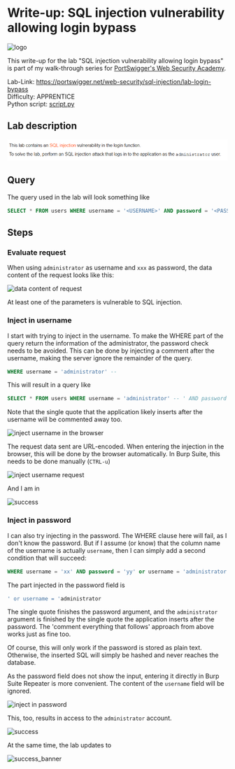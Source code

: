 # Write-up: SQL injection vulnerability allowing login bypass

![logo](img/logo.png)

This write-up for the lab "SQL injection vulnerability allowing login bypass" is part of my walk-through series for [PortSwigger's Web Security Academy](https://portswigger.net/web-security).

Lab-Link: <https://portswigger.net/web-security/sql-injection/lab-login-bypass>  
Difficulty: APPRENTICE  
Python script: [script.py](script.py)

## Lab description

![lab_description](img/lab_description.png)

## Query

The query used in the lab will look something like

```sql
SELECT * FROM users WHERE username = '<USERNAME>' AND password = '<PASSWORD>'
```

## Steps

### Evaluate request

When using `administrator` as username and `xxx` as password, the data content of the request looks like this:

![data content of request](img/query_string.png)

At least one of the parameters is vulnerable to SQL injection.

### Inject in username

I start with trying to inject in the username. To make the WHERE part of the query return the information of the administrator, the password check needs to be avoided. This can be done by injecting a comment after the username, making the server ignore the remainder of the query.

```sql
WHERE username = 'administrator' --
```

This will result in a query like

```sql
SELECT * FROM users WHERE username = 'administrator' -- ' AND password = '<PASSWORD>'
```

Note that the single quote that the application likely inserts after the username will be commented away too.

![inject username in the browser](img/inject_in_username_browser.png)

The request data sent are URL-encoded. When entering the injection in the browser, this will be done by the browser automatically. In Burp Suite, this needs to be done manually (`CTRL-u`)

![inject username request](img/request_data_username.png)

And I am in

![success](img/success.png)

### Inject in password

I can also try injecting in the password. The WHERE clause here will fail, as I don't know the password. But if I assume (or know) that the column name of the username is actually `username`, then I can simply add a second condition that will succeed:

```sql
WHERE username = 'xx' AND password = 'yy' or username = 'administrator'
```

The part injected in the password field is

```sql
' or username = 'administrator
```

The single quote finishes the password argument, and the `administrator` argument is finished by the single quote the application inserts after the password. The 'comment everything that follows' approach from above works just as fine too.

Of course, this will only work if the password is stored as plain text. Otherwise, the inserted SQL will simply be hashed and never reaches the database.

As the password field does not show the input, entering it directly in Burp Suite Repeater is more convenient. The content of the `username` field will be ignored.

![inject in password](img/inject_in_password.png)

This, too, results in access to the `administrator` account.

![success](img/success.png)

At the same time, the lab updates to

![success_banner](img/success_banner.png)
